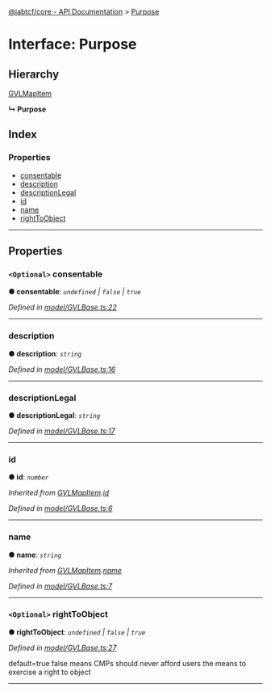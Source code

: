 [@iabtcf/core - API Documentation](../README.md) > [Purpose](../interfaces/purpose.md)

# Interface: Purpose

## Hierarchy

 [GVLMapItem](gvlmapitem.md)

**↳ Purpose**

## Index

### Properties

* [consentable](purpose.md#consentable)
* [description](purpose.md#description)
* [descriptionLegal](purpose.md#descriptionlegal)
* [id](purpose.md#id)
* [name](purpose.md#name)
* [rightToObject](purpose.md#righttoobject)

---

## Properties

<a id="consentable"></a>

### `<Optional>` consentable

**● consentable**: *`undefined` \| `false` \| `true`*

*Defined in [model/GVLBase.ts:22](https://github.com/chrispaterson/iabtcf-es/blob/c3b1466/modules/core/src/model/GVLBase.ts#L22)*

___
<a id="description"></a>

###  description

**● description**: *`string`*

*Defined in [model/GVLBase.ts:16](https://github.com/chrispaterson/iabtcf-es/blob/c3b1466/modules/core/src/model/GVLBase.ts#L16)*

___
<a id="descriptionlegal"></a>

###  descriptionLegal

**● descriptionLegal**: *`string`*

*Defined in [model/GVLBase.ts:17](https://github.com/chrispaterson/iabtcf-es/blob/c3b1466/modules/core/src/model/GVLBase.ts#L17)*

___
<a id="id"></a>

###  id

**● id**: *`number`*

*Inherited from [GVLMapItem](gvlmapitem.md).[id](gvlmapitem.md#id)*

*Defined in [model/GVLBase.ts:6](https://github.com/chrispaterson/iabtcf-es/blob/c3b1466/modules/core/src/model/GVLBase.ts#L6)*

___
<a id="name"></a>

###  name

**● name**: *`string`*

*Inherited from [GVLMapItem](gvlmapitem.md).[name](gvlmapitem.md#name)*

*Defined in [model/GVLBase.ts:7](https://github.com/chrispaterson/iabtcf-es/blob/c3b1466/modules/core/src/model/GVLBase.ts#L7)*

___
<a id="righttoobject"></a>

### `<Optional>` rightToObject

**● rightToObject**: *`undefined` \| `false` \| `true`*

*Defined in [model/GVLBase.ts:27](https://github.com/chrispaterson/iabtcf-es/blob/c3b1466/modules/core/src/model/GVLBase.ts#L27)*

default=true false means CMPs should never afford users the means to exercise a right to object

___

